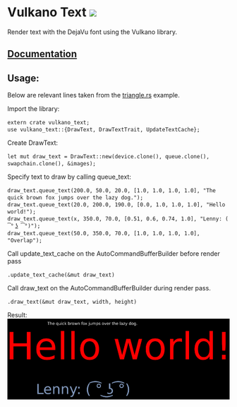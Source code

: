 # Vulkano Text [![](https://img.shields.io/crates/v/vulkano_text.svg)](https://crates.io/crates/vulkano-text)

Render text with the DejaVu font using the Vulkano library.

## [Documentation](https://docs.rs/vulkano_text)

## Usage:

Below are relevant lines taken from the [triangle.rs](examples/triangle.rs) example.

Import the library:
```
extern crate vulkano_text;
use vulkano_text::{DrawText, DrawTextTrait, UpdateTextCache};
```

Create DrawText:
```
let mut draw_text = DrawText::new(device.clone(), queue.clone(), swapchain.clone(), &images);
```

Specify text to draw by calling queue_text:
```
draw_text.queue_text(200.0, 50.0, 20.0, [1.0, 1.0, 1.0, 1.0], "The quick brown fox jumps over the lazy dog.");
draw_text.queue_text(20.0, 200.0, 190.0, [0.0, 1.0, 1.0, 1.0], "Hello world!");
draw_text.queue_text(x, 350.0, 70.0, [0.51, 0.6, 0.74, 1.0], "Lenny: ( ͡° ͜ʖ ͡°)");
draw_text.queue_text(50.0, 350.0, 70.0, [1.0, 1.0, 1.0, 1.0], "Overlap");
```

Call update_text_cache on the AutoCommandBufferBuilder before render pass
```
.update_text_cache(&mut draw_text)
```

Call draw_text on the AutoCommandBufferBuilder during render pass.
```
.draw_text(&mut draw_text, width, height)
```

Result:
![Result:](screenshot.png)
